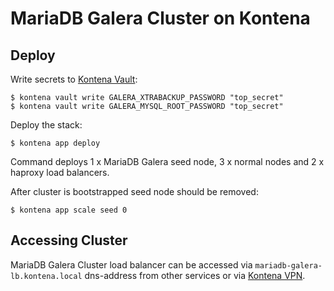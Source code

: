# MariaDB Galera Cluster on Kontena

## Deploy

Write secrets to [Kontena Vault](http://www.kontena.io/docs/using-kontena/vault):

```
$ kontena vault write GALERA_XTRABACKUP_PASSWORD "top_secret"
$ kontena vault write GALERA_MYSQL_ROOT_PASSWORD "top_secret"
```

Deploy the stack:

```
$ kontena app deploy
```

Command deploys 1 x MariaDB Galera seed node, 3 x normal nodes and 2 x haproxy load balancers.

After cluster is bootstrapped seed node should be removed:

```
$ kontena app scale seed 0
```

## Accessing Cluster

MariaDB Galera Cluster load balancer can be accessed via `mariadb-galera-lb.kontena.local` dns-address from other services or via [Kontena VPN](http://www.kontena.io/docs/using-kontena/vpn-access).
